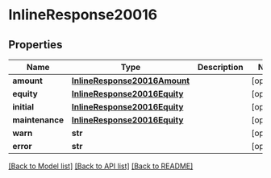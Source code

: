 # InlineResponse20016

## Properties
Name | Type | Description | Notes
------------ | ------------- | ------------- | -------------
**amount** | [**InlineResponse20016Amount**](InlineResponse20016Amount.md) |  | [optional] 
**equity** | [**InlineResponse20016Equity**](InlineResponse20016Equity.md) |  | [optional] 
**initial** | [**InlineResponse20016Equity**](InlineResponse20016Equity.md) |  | [optional] 
**maintenance** | [**InlineResponse20016Equity**](InlineResponse20016Equity.md) |  | [optional] 
**warn** | **str** |  | [optional] 
**error** | **str** |  | [optional] 

[[Back to Model list]](../README.md#documentation-for-models) [[Back to API list]](../README.md#documentation-for-api-endpoints) [[Back to README]](../README.md)


